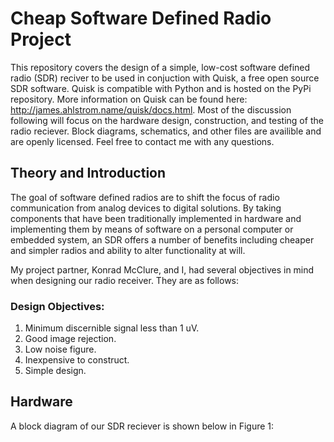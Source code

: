# Cheap Software Defined Radio Project

This repository covers the design of a simple, low-cost software defined radio (SDR) reciver to be used in conjuction with Quisk, a free open source SDR software. Quisk is compatible with Python and is hosted on the PyPi repository. More information on Quisk can be found here: http://james.ahlstrom.name/quisk/docs.html. Most of the discussion following will focus on the hardware design, construction, and testing of the radio reciever. Block diagrams, schematics, and other files are availible and are openly licensed. Feel free to contact me with any questions.

## Theory and Introduction

The goal of software defined radios are to shift the focus of radio communication from analog devices to digital solutions. By taking components that have been traditionally implemented in hardware and implementing them by means of software on a personal computer or embedded system, an SDR offers a number of benefits including cheaper and simpler radios and ability to alter functionality at will. 

My project partner, Konrad McClure, and I, had several objectives in mind when designing our radio receiver. They are as follows:

### Design Objectives:
1. Minimum discernible signal less than 1 uV.
2. Good image rejection.
3. Low noise figure.
4. Inexpensive to construct.
5. Simple design.

## Hardware
A block diagram of our SDR reciever is shown below in Figure 1:

